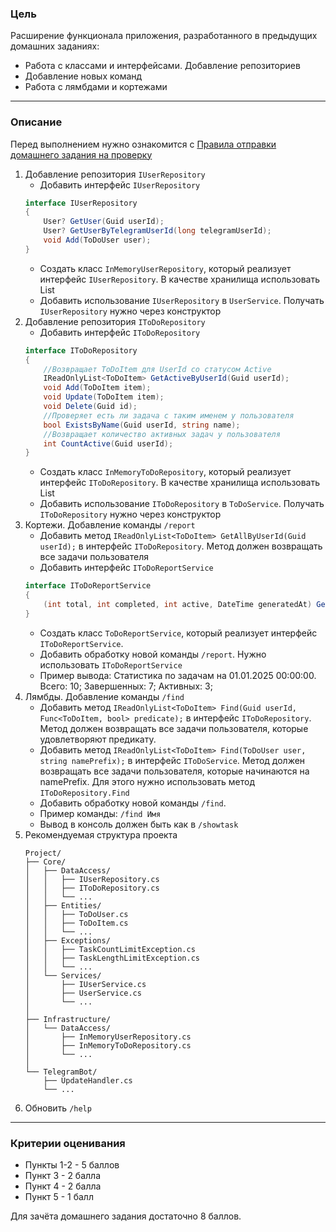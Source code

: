 ### Цель
    
Расширение функционала приложения, разработанного в предыдущих домашних заданиях:

- Работа с классами и интерфейсами. Добавление репозиториев
- Добавление новых команд
- Работа с лямбдами и кортежами

---

### Описание

Перед выполнением нужно ознакомится с [Правила отправки домашнего задания на проверку](https://github.com/OTUS-NET/C-Sharp-Basic/blob/main/Homeworks/README.md)

1. Добавление репозитория `IUserRepository`
    - Добавить интерфейс `IUserRepository`
    ```csharp
    interface IUserRepository
    {
        User? GetUser(Guid userId);
        User? GetUserByTelegramUserId(long telegramUserId);
        void Add(ToDoUser user);
    }
    ```
    - Создать класс `InMemoryUserRepository`, который реализует интерфейс `IUserRepository`. В качестве хранилища использовать List
    - Добавить использование `IUserRepository` в `UserService`. Получать `IUserRepository` нужно через конструктор
2. Добавление репозитория `IToDoRepository`
    - Добавить интерфейс `IToDoRepository`
    ```csharp
    interface IToDoRepository
    {
        //Возвращает ToDoItem для UserId со статусом Active
        IReadOnlyList<ToDoItem> GetActiveByUserId(Guid userId);
        void Add(ToDoItem item);
        void Update(ToDoItem item);
        void Delete(Guid id);
        //Проверяет есть ли задача с таким именем у пользователя
        bool ExistsByName(Guid userId, string name);
        //Возвращает количество активных задач у пользователя
        int CountActive(Guid userId); 
    }
    ```
    - Создать класс `InMemoryToDoRepository`, который реализует интерфейс `IToDoRepository`. В качестве хранилища использовать List
    - Добавить использование `IToDoRepository` в `ToDoService`. Получать `IToDoRepository` нужно через конструктор
3. Кортежи. Добавление команды `/report`
    - Добавить метод `IReadOnlyList<ToDoItem> GetAllByUserId(Guid userId);` в интерфейс `IToDoRepository`. Метод должен возвращать все задачи пользователя
    - Добавить интерфейс `IToDoReportService`
    ```csharp
    interface IToDoReportService
    {
        (int total, int completed, int active, DateTime generatedAt) GetUserStats(Guid userId);
    }
    ```
    - Создать класс `ToDoReportService`, который реализует интерфейс `IToDoReportService`.
    - Добавить обработку новой команды `/report`. Нужно использовать `IToDoReportService`
    - Пример вывода: Статистика по задачам на 01.01.2025 00:00:00. Всего: 10; Завершенных: 7; Активных: 3;
4. Лямбды. Добавление команды `/find`
    - Добавить метод `IReadOnlyList<ToDoItem> Find(Guid userId, Func<ToDoItem, bool> predicate);` в интерфейс `IToDoRepository`. Метод должен возвращать все задачи пользователя, которые удовлетворяют предикату.
    - Добавить метод `IReadOnlyList<ToDoItem> Find(ToDoUser user, string namePrefix);` в интерфейс `IToDoService`. Метод должен возвращать все задачи пользователя, которые начинаются на namePrefix. Для этого нужно использовать метод `IToDoRepository.Find`
    - Добавить обработку новой команды `/find`.
    - Пример команды: `/find Имя`
    - Вывод в консоль должен быть как в `/showtask`
5. Рекомендуемая структура проекта
    ```
    Project/
    ├── Core/
    │   ├── DataAccess/
    │   │   ├── IUserRepository.cs
    │   │   ├── IToDoRepository.cs
    │   │   └── ...
    │   ├── Entities/
    │   │   ├── ToDoUser.cs
    │   │   ├── ToDoItem.cs
    │   │   └── ...
    │   ├── Exceptions/
    │   │   ├── TaskCountLimitException.cs
    │   │   ├── TaskLengthLimitException.cs
    │   │   └── ...
    │   └── Services/
    │       ├── IUserService.cs
    │       ├── UserService.cs
    │       └── ...
    │
    ├── Infrastructure/
    │   └── DataAccess/
    │       ├── InMemoryUserRepository.cs
    │       ├── InMemoryToDoRepository.cs
    │       └── ...
    │
    └── TelegramBot/
        ├── UpdateHandler.cs
        └── ...
    ```
6. Обновить `/help`
---

### Критерии оценивания

- Пункты 1-2 - 5 баллов
- Пункт 3 - 2 балла
- Пункт 4 - 2 балла
- Пункт 5 - 1 балл

Для зачёта домашнего задания достаточно 8 баллов.